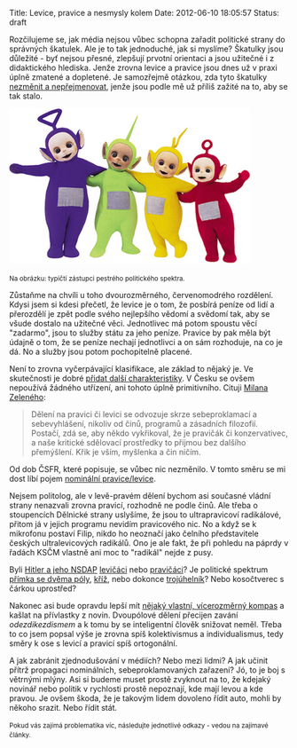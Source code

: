 Title: Levice, pravice a nesmysly kolem
Date: 2012-06-10 18:05:57
Status: draft

Rozčilujeme se, jak média nejsou vůbec schopna zařadit politické strany do správných škatulek. Ale je to tak jednoduché, jak si myslíme? Škatulky jsou důležité - byť nejsou přesné, zlepšují prvotní orientaci a jsou užitečné i z didaktického hlediska. Jenže zrovna levice a pravice jsou dnes už v praxi úplně zmatené a dopletené. Je samozřejmě otázkou, zda tyto škatulky [nezměnit a nepřejmenovat](http://www.pehe.cz/zapisnik/2006/pravice-a-levice-matouci-pojmy), jenže jsou podle mě už příliš zažité na to, aby se tak stalo.

![Teletubbies](images/teletubbies.jpg)

<small>Na obrázku: typičtí zástupci pestrého politického spektra.</small>

Zůstaňme na chvíli u toho dvourozměrného, červenomodrého rozdělení. Kdysi jsem si kdesi přečetl, že levice je o tom, že posbírá peníze od lidí a přerozdělí je zpět podle svého nejlepšího vědomí a svědomí tak, aby se všude dostalo na užitečné věci. Jednotlivec má potom spoustu věcí "zadarmo", jsou to služby státu za jeho peníze. Pravice by pak měla být údajně o tom, že se peníze nechají jednotlivci a on sám rozhoduje, na co je dá. No a služby jsou potom pochopitelně placené.

Není to zrovna vyčerpávající klasifikace, ale základ to nějaký je. Ve skutečnosti je dobré [přidat další charakteristiky](http://www.darius.cz/ag_nikola/slov_pravi.html). V Česku se ovšem nepoužívá žádného utřízení, ani tohoto úplně primitivního. Cituji [Milana Zeleného](http://www.darius.cz/ag_nikola/slov_pravi.html):

> Dělení na pravici či levici se odvozuje skrze sebeproklamací a sebevyhlášení, nikoliv od činů, programů a zásadních filozofií. Postačí, zdá se, aby někdo vykřikoval, že je pravičák či konzervativec, a naše kritické sdělovací prostředky to přijmou bez dalšího přemýšlení. Křik je vším, myšlenka a čin ničím.

Od dob ČSFR, které popisuje, se vůbec nic nezměnilo. V tomto směru se mi dost líbí pojem [nominální pravice/levice](http://humanaction.cz/nominalni-pravice/).

Nejsem politolog, ale v levě-pravém dělení bychom asi současné vládní strany nenazvali zrovna pravicí, rozhodně ne podle činů. Ale třeba o stoupencích Dělnické strany uslyšíme, že jsou to ultrapravicoví radikálové, přitom já v jejich programu nevidím pravicového nic. No a když se k mikrofonu postaví Filip, nikdo ho neoznačí jako čelního představitele českých ultralevicových radikálů. Ono je ale fakt, že při pohledu na páprdy v řadách KSČM vlastně ani moc to "radikál" nejde z pusy.

Byli [Hitler a jeho NSDAP](http://eportal.parlamentnilisty.cz/Articles/4600-presne-pred-123-lety-se-narodil-pravicovy-diktator-hitler-proc-je-zakazano-oslavovat-jej-kdyz-komunisticke-zrudy-stalin-mao-a-che-jsou-ok-.aspx) [levičáci](http://janpolanecky.blog.idnes.cz/c/234816/Proc-se-socialistum-nehodi-priznat-ze-nacismus-je-levicovy.html) nebo [pravičáci](http://lukasnavratil.blog.idnes.cz/c/235010/Neonaciste-jsou-skutecne-ultrapravici.html)? Je politické spektrum [přímka se dvěma póly](http://frantovo.cz/blog/?q=pojeti-pojmu-levice-pravice), [kříž](http://lukasnavratil.blog.idnes.cz/c/235010/Neonaciste-jsou-skutecne-ultrapravici.html), nebo dokonce [trojúhelník](http://ledwon.blog.idnes.cz/c/235792/Nacizmus-vlevo-nebo-vpravo-Hlavne-co-nejdal-ode-me.html)? Nebo kosočtverec s čárkou uprostřed?

Nakonec asi bude opravdu lepší mít [nějaký vlastní, vícerozměrný kompas](http://liblog.alesuv.net/kompas.php) a kašlat na přívlastky z novin. Dvoupólové dělení přecijen zavání *odezdikezdismem* a k tomu by se inteligentní člověk snižovat neměl. Třeba to co jsem popsal výše je zrovna spíš kolektivismus a individualismus, tedy směry k ose s levicí a pravicí spíš ortogonální.

A jak zabránit zjednodušování v médiích? Nebo mezi lidmi? A jak učinit přítrž propagaci nominálních, sebeproklamovaných zařazení? Jó, to je boj s větrnými mlýny. Asi si budeme muset prostě zvyknout na to, že kdejaký novinář nebo politik v rychlosti prostě nepoznají, kde mají levou a kde pravou. Je ovšem škoda, že je takovým lidem dovoleno řídit auto, mohli by někoho srazit. Nebo řídit stát.

<small>Pokud vás zajímá problematika víc, následujte jednotlivé odkazy - vedou na zajímavé články.</small>
